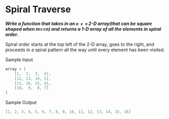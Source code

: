 # Spiral Traverse

**_Write a function that takes in an `m x n` 2-D array(that can be square shaped when m==n) and returns a 1-D array of all the elements in spiral order._**

Spiral order starts at the top left of the 2-D array, goes to the right, and proceeds in a spiral pattern all the way until every element has been visited.

Sample Input

```go
array = [
    [1,  2,  3,  4],
    [12, 13, 14, 5],
    [11, 16, 15, 6],
    [10,  9,  8, 7]
]
```

Sample Output

```go
[1, 2, 3, 4, 5, 6, 7, 8, 9, 10, 11, 12, 13, 14, 15, 16]
```
